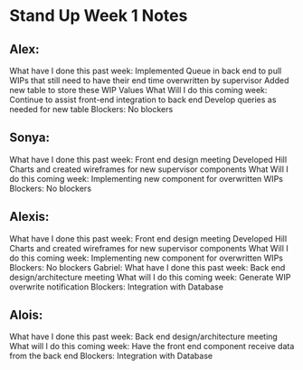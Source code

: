 # Stand Up Week 1 Notes

## Alex: 
What have I done this past week:
Implemented Queue in back end to pull WIPs that still need to have their end time overwritten by supervisor
Added new table to store these WIP Values
What Will I do this coming week:
Continue to assist front-end integration to back end
Develop queries as needed for new table
Blockers:
No blockers

## Sonya: 
What have I done this past week:
Front end design meeting
Developed Hill Charts and created wireframes for new supervisor components
What Will I do this coming week:
Implementing new component for overwritten WIPs
Blockers:
No blockers

## Alexis: 
What have I done this past week:
Front end design meeting
Developed Hill Charts and created wireframes for new supervisor components
What Will I do this coming week:
Implementing new component for overwritten WIPs
Blockers:
No blockers
Gabriel:
What have I done this past week:
Back end design/architecture meeting
What will I do this coming week:
Generate WIP overwrite notification
Blockers:
Integration with Database

## Alois:
What have I done this past week:
Back end design/architecture meeting
What will I do this coming week:
Have the front end component receive data from the back end
Blockers:
Integration with Database
